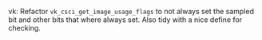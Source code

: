 vk: Refactor `vk_csci_get_image_usage_flags` to not always set the sampled bit
and other bits that where always set. Also tidy with a nice define for checking.
